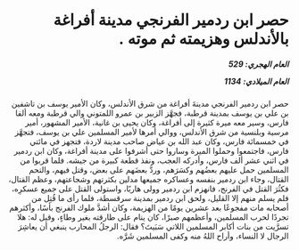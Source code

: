 <h1 dir="rtl">حصر ابن ردمير الفرنجي مدينة أفراغة بالأندلس وهزيمته ثم موته .</h1>

<h5 dir="rtl">العام الهجري:  529

العام الميلادي: 1134

</h5>

<p dir="rtl">حصر ابن ردمير الفرنجي مدينةَ أفراغة من شرق الأندلس، وكان الأمير يوسف بن تاشفين بن علي بن يوسف بمدينة قرطبة، فجهَّز الزبير بن عمرو اللمتوني والي قرطبة ومعه ألفا فارس، وسير معه ميرة كثيرة إلى أفراغة، وكان يحيى بن غانية، الأمير المشهور، أمير مرسية وبلنسية من شرق الأندلس، ووالي أمرها لأمير المسلمين علي بن يوسف، فتجهَّز في خمسمائة فارس، وكان عبد الله بن عياض صاحب مدينة لاردة، فتجهز في مائتي فارس، فاجتمعوا وحملوا الميرة وساروا حتى أشرفوا على مدينة أفراغة، وكان ابن ردمير في اثني عشر ألف فارس، وأدركه العجب، ونفذ قطعة كبيرة من جيشه. فلما قربوا من المسلمين حمل عليهم بعضُهم وكسَرَهم، وردَّ بعضَهم على بعض، وقتل فيهم، والتحم القتال، وجاء ابن ردمير بنفسه وعساكره جميعها مدلين بكثرتهم وشجاعتهم، وعظم القتال، فكثُرَ القتل في الفرنج، فانهزم ابن ردمير وولى هاربًا، واستولى القتل على جميع عسكرِه، فلم يسلم منهم إلا القليل، ولحق ابن ردمير بمدينة سرقسطة، فلما رأى ما قُتِل من أصحابه مات مفجوعًا بعد عشرين يومًا من الهزيمة، وكان أشدَّ ملوك الفرنج بأسًا، وأكثرهم تجردًا لحرب المسلمين، وأعظمهم صبرًا، كان ينام على طارقته بغير وطاءٍ، وقيل له: هلا تسرَّيت من بنات أكابر المسلمين اللاتي سَبَيتَ؟ فقال: الرجلُ المحارب ينبغي أن يعاشِرَ الرجال لا النساء، وأراح اللهُ منه وكفى المسلمين شَرَّه.</p></br>

